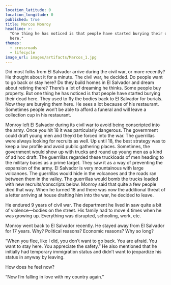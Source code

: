 ```yaml
---
location_latitude: 0
location_longitude: 0
published: true
title: Marcos Monroy
headline: >-
  "One thing he has noticed is that people have started burying their dead
  here."
themes:
  - crossroads
  - lifecycle
image_url: images/artifacts/Marcos_1.jpg
---
```

Did most folks from El Salvador arrive during the civil war, or more recently? He thought about it for a minute. The civil war, he decided. Do people want to go back or stay here? Do they build homes in El Salvador and dream about retiring there? There’s a lot of dreaming he thinks. Some people buy property. But one thing he has noticed is that people have started burying their dead here. They used to fly the bodies back to El Salvador for burials. Now they are burying them here. He sees a lot because of his restaurant. Sometimes people won’t be able to afford a funeral and will leave a collection cup in his restaurant.  

Monroy left El Salvador during its civil war to avoid being conscripted into the army. Once you hit 18 it was particularly dangerous. The government could draft young men and they’d be forced into the war. The guerrillas were always looking for recruits as well. Up until 18, the best strategy was to keep a low profile and avoid public gathering places.  Sometimes, the government would show up with trucks and round up young men as a kind of ad hoc draft.  The guerrillas regarded these truckloads of men heading to the military bases as a prime target. They saw it as a way of preventing the expansion of the army. El Salvador is very mountainous with large volcanoes. The guerrillas would hide in the volcanoes and the roads ran between them in the valley. The guerrillas would bomb the trucks loaded with new recruits/conscripts below. Monroy said that quite a few people died that way.  When he turned 18 and there was now the additional threat of a letter arriving at house drafting him into the war, he decided to leave.  

He endured 9 years of civil war. The department he lived in saw quite a bit of violence—bodies on the street. His family had to move 4 times when he was growing up. Everything was disrupted, schooling, work, etc.  

Monroy went back to El Salvador recently. He stayed away from El Salvador for 17 years. Why? Political reasons? Economic reasons? Why so long?   

 “When you flee, like I did, you don’t want to go back. You are afraid. You want to stay here. You appreciate the safety.”  He also mentioned that he initially had temporary immigration status and didn’t want to jeopardize his status in anyway by leaving.  

How does he feel now?   

“Now I’m falling in love with my country again.”
